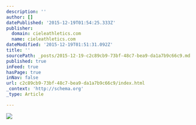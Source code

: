 ```yaml
---
description: ''
author: []
datePublished: '2015-12-19T01:54:25.333Z'
publisher:
  domain: cieleathletics.com
  name: cieleathletics.com
dateModified: '2015-12-19T01:51:31.092Z'
title: ''
sourcePath: _posts/2015-12-19-c2c89cb9-73bf-48c7-bea9-da1a7b9c66c9.md
published: true
inFeed: true
hasPage: true
inNav: false
url: c2c89cb9-73bf-48c7-bea9-da1a7b9c66c9/index.html
_context: 'http://schema.org'
_type: Article

---
```

![](http://cieleathletics.com/wp-content/uploads/2015/08/lookbookfall3.jpg)